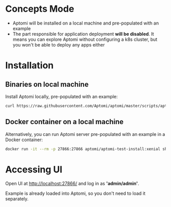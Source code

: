# Concepts Mode
* Aptomi will be installed on a local machine and pre-populated with an example
* The part responsible for application deployment **will be disabled**. It means you can explore Aptomi without configuring a k8s cluster, but you won't be able to deploy any apps either

# Installation

## Binaries on local machine
Install Aptomi locally, pre-populated with an example:
```bash
curl https://raw.githubusercontent.com/Aptomi/aptomi/master/scripts/aptomi_install.sh | bash /dev/stdin --with-example && aptomi server
```

## Docker container on a local machine
Alternatively, you can run Aptomi server pre-populated with an example in a Docker container: 
```bash
docker run -it --rm -p 27866:27866 aptomi/aptomi-test-install:xenial sh -c 'curl https://raw.githubusercontent.com/Aptomi/aptomi/master/scripts/aptomi_install.sh | bash /dev/stdin --with-example && aptomi server'
```

# Accessing UI
Open UI at [http://localhost:27866/](http://localhost:27866/) and log in as **'admin/admin'**.

Example is already loaded into Aptomi, so you don't need to load it separately. 
